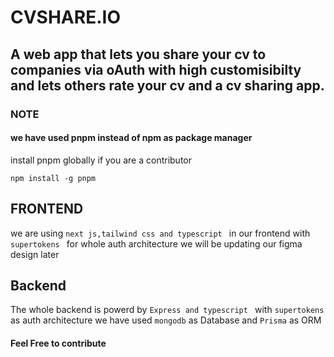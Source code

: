 # CVSHARE.IO

## A web app that lets you share your cv to companies via oAuth with high customisibilty and lets others rate your cv and a cv sharing app.

### NOTE

#### we have used pnpm instead of npm as package manager

install pnpm globally if you are a contributor

```
npm install -g pnpm
```

## FRONTEND

we are using <code>next js,tailwind css and typescript </code>
in our frontend with <code> supertokens </code> for whole auth architecture we will be updating our figma design later

## Backend

The whole backend is powerd by <code>Express and typescript </code> with <code>supertokens</code> as auth architecture we have used <code>mongodb</code> as Database and <code>Prisma</code> as ORM

#### Feel Free to contribute
